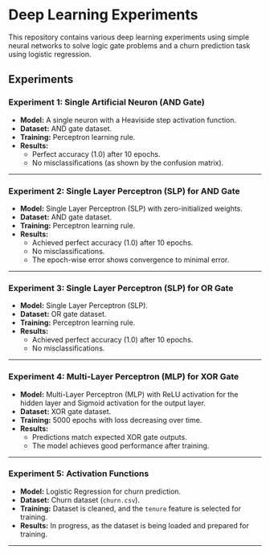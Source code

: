 # Deep Learning Experiments

This repository contains various deep learning experiments using simple neural networks to solve logic gate problems and a churn prediction task using logistic regression.

## Experiments

### Experiment 1: Single Artificial Neuron (AND Gate)

- **Model:** A single neuron with a Heaviside step activation function.
- **Dataset:** AND gate dataset.
- **Training:** Perceptron learning rule.
- **Results:**
  - Perfect accuracy (1.0) after 10 epochs.
  - No misclassifications (as shown by the confusion matrix).

---

### Experiment 2: Single Layer Perceptron (SLP) for AND Gate

- **Model:** Single Layer Perceptron (SLP) with zero-initialized weights.
- **Dataset:** AND gate dataset.
- **Training:** Perceptron learning rule.
- **Results:**
  - Achieved perfect accuracy (1.0) after 10 epochs.
  - No misclassifications.
  - The epoch-wise error shows convergence to minimal error.

---

### Experiment 3: Single Layer Perceptron (SLP) for OR Gate

- **Model:** Single Layer Perceptron (SLP).
- **Dataset:** OR gate dataset.
- **Training:** Perceptron learning rule.
- **Results:**
  - Achieved perfect accuracy (1.0) after 10 epochs.
  - No misclassifications.

---

### Experiment 4: Multi-Layer Perceptron (MLP) for XOR Gate

- **Model:** Multi-Layer Perceptron (MLP) with ReLU activation for the hidden layer and Sigmoid activation for the output layer.
- **Dataset:** XOR gate dataset.
- **Training:** 5000 epochs with loss decreasing over time.
- **Results:**
  - Predictions match expected XOR gate outputs.
  - The model achieves good performance after training.

---

### Experiment 5: Activation Functions

- **Model:** Logistic Regression for churn prediction.
- **Dataset:** Churn dataset (`churn.csv`).
- **Training:** Dataset is cleaned, and the `tenure` feature is selected for training.
- **Results:** In progress, as the dataset is being loaded and prepared for training.

---


